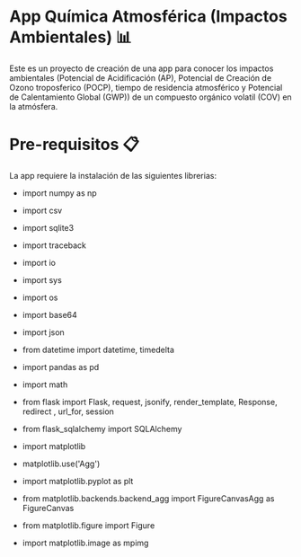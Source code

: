 # App Química Atmosférica (Impactos Ambientales) 📊

Este es un proyecto de creación de una app para conocer los impactos ambientales (Potencial de Acidificación (AP), Potencial de Creación de Ozono troposferico (POCP), tiempo de residencia atmosférico y Potencial de Calentamiento Global (GWP)) de un compuesto orgánico volatil (COV) en la atmósfera.

# Pre-requisitos 📋

La app requiere la instalación de las siguientes librerias:

* import numpy as np
* import csv
* import sqlite3
* import traceback
* import io
* import sys
* import os
* import base64
* import json
* from datetime import datetime, timedelta
* import pandas as pd
* import math

* from flask import Flask, request, jsonify, render_template, Response, redirect , url_for, session
* from flask_sqlalchemy import SQLAlchemy
* import matplotlib
* matplotlib.use('Agg')  
* import matplotlib.pyplot as plt
* from matplotlib.backends.backend_agg import FigureCanvasAgg as FigureCanvas
* from matplotlib.figure import Figure
* import matplotlib.image as mpimg
 
